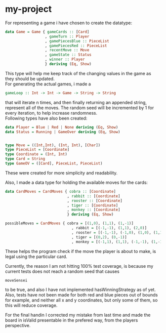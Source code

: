# my-project
For representing a game i have chosen to create the datatype:  
```haskell
data Game = Game { gameCards :: [Card]
                  , gameTurn :: Player
                  , gamePiecesBlue :: PieceList
                  , gamePiecesRed :: PieceList
                  , recentMove :: Move
                  , gameState :: Status
                  , winner :: Player
                  } deriving (Eq, Show)
```  
This type will help me keep track of the changing values in the game as they should be updated.  
For generating the actual games, i made a
```haskell
gameLoop :: Int -> Int -> Game -> String -> String
```
that will iterate n times, and then finally returning an appended string, represent all of the moves. The random seed will be incremented by 1 for every iteration, to help increase randomness.  
Following types have also been created:
```haskell
data Player = Blue | Red | None deriving (Eq, Show)
data Status = Running | GameOver deriving (Eq, Show)


type Move = ((Int,Int), (Int, Int), [Char])
type PieceList = [Coordinate]
type Coordinate = (Int, Int)
type Card = String
type GameOV = ([Card], PieceList, PieceList)
```  
These were created for more simplicity and readability.  

Also, I made a data type for holding the available moves for the cards:  
```haskell
data CardMoves = CardMoves { cobra :: [Coordinate]
                            , rabbit :: [Coordinate]
                            , rooster :: [Coordinate]
                            , tiger :: [Coordinate]
                            , monkey :: [Coordinate]
                            } deriving (Eq, Show)

possibleMoves = CardMoves { cobra = [(1,0), (1,1), (1,-1)]
                              , rabbit = [(-1,-1), (1,1), (2,0)]
                              , rooster = [(-1,-1), (-1,0), (1,0), (1,1)]
                              , tiger = [(0,2), (0,-1)]
                              , monkey = [(-1,1), (1,1), (-1,-1), (1,-1)]}
```  
These helps the program check if the move the player is about to make, is legal using the particular card.  

Currently, the reason I am not hitting 100% test coverage, is because my current tests does not reach a random seed that causes
```haskell
moveSensei
```
to be true, and also I have not implemented hasWinningStrategy as of yet. Also, tests have not been made for both red and blue pieces out of bounds for example, and neither all x and y coordinates, but only some of them, so this will reduce coverage.

For the final handin I corrected my mistake from last time and made the board in isValid presentable in the prefered way, from the players perspective.
